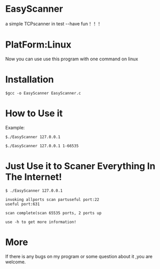 # EasyScanner

a simple TCPscanner in test --have fun！！！

# PlatForm:Linux

Now you can use use this program with one command on linux

# Installation
```
$gcc -o EasyScanner EasyScanner.c
```
# How to Use it
Example:
```
$./EasyScanner 127.0.0.1 

$./EasyScanner 127.0.0.1 1-66535
```
# Just Use it to Scaner Everything In The Internet!

```
$ ./EasyScanner 127.0.0.1

invoking allports scan partuseful port:22
useful port:631

scan complete(scan 65535 ports, 2 ports up

use -h to get more information!

```

# More

If there is any bugs on my program or some question about it ,you are welcome.
